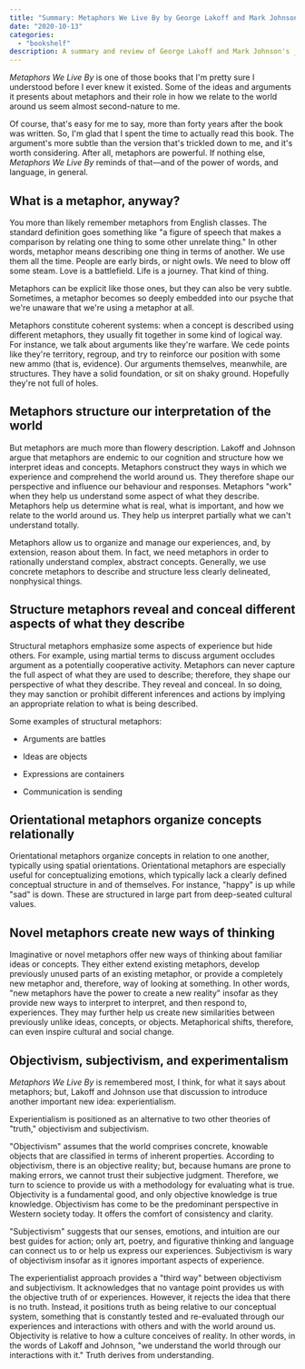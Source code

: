 ```yaml
---
title: "Summary: Metaphors We Live By by George Lakoff and Mark Johnson"
date: "2020-10-13"
categories:
  - "bookshelf"
description: A summary and review of George Lakoff and Mark Johnson's _Metaphors We Live By_.
---
```


_Metaphors We Live By_ is one of those books that I'm pretty sure I understood before I ever knew it existed. Some of the ideas and arguments it presents about metaphors and their role in how we relate to the world around us seem almost second-nature to me.

Of course, that's easy for me to say, more than forty years after the book was written. So, I'm glad that I spent the time to actually read this book. The argument's more subtle than the version that's trickled down to me, and it's worth considering. After all, metaphors are powerful. If nothing else, _Metaphors We Live By_ reminds of that—and of the power of words, and language, in general.

## What is a metaphor, anyway?

You more than likely remember metaphors from English classes. The standard definition goes something like "a figure of speech that makes a comparison by relating one thing to some other unrelate thing." In other words, metaphor means describing one thing in terms of another. We use them all the time. People are early birds, or night owls. We need to blow off some steam. Love is a battlefield. Life is a journey. That kind of thing.

Metaphors can be explicit like those ones, but they can also be very subtle. Sometimes, a metaphor becomes so deeply embedded into our psyche that we're unaware that we're using a metaphor at all.

Metaphors constitute coherent systems: when a concept is described using different metaphors, they usually fit together in some kind of logical way. For instance, we talk about arguments like they're warfare. We cede points like they're territory, regroup, and try to reinforce our position with some new ammo (that is, evidence). Our arguments themselves, meanwhile, are structures. They have a solid foundation, or sit on shaky ground. Hopefully they're not full of holes.

## Metaphors structure our interpretation of the world

But metaphors are much more than flowery description. Lakoff and Johnson argue that metaphors are endemic to our cognition and structure how we interpret ideas and concepts. Metaphors construct they ways in which we experience and comprehend the world around us. They therefore shape our perspective and influence our behaviour and responses. Metaphors "work" when they help us understand some aspect of what they describe. Metaphors help us determine what is real, what is important, and how we relate to the world around us. They help us interpret partially what we can't understand totally.

Metaphors allow us to organize and manage our experiences, and, by extension, reason about them. In fact, we need metaphors in order to rationally understand complex, abstract concepts. Generally, we use concrete metaphors to describe and structure less clearly delineated, nonphysical things.

## Structure metaphors reveal and conceal different aspects of what they describe

Structural metaphors emphasize some aspects of experience but hide others. For example, using martial terms to discuss argument occludes argument as a potentially cooperative activity. Metaphors can never capture the full aspect of what they are used to describe; therefore, they shape our perspective of what they describe. They reveal and conceal. In so doing, they may sanction or prohibit different inferences and actions by implying an appropriate relation to what is being described.

Some examples of structural metaphors:

- Arguments are battles

- Ideas are objects

- Expressions are containers

- Communication is sending


## Orientational metaphors organize concepts relationally

Orientational metaphors organize concepts in relation to one another, typically using spatial orientations. Orientational metaphors are especially useful for conceptualizing emotions, which typically lack a clearly defined conceptual structure in and of themselves. For instance, "happy" is up while "sad" is down. These are structured in large part from deep-seated cultural values.

## Novel metaphors create new ways of thinking

Imaginative or novel metaphors offer new ways of thinking about familiar ideas or concepts. They either extend existing metaphors, develop previously unused parts of an existing metaphor, or provide a completely new metaphor and, therefore, way of looking at something. In other words, "new metaphors have the power to create a new reality" insofar as they provide new ways to interpret to interpret, and then respond to, experiences. They may further help us create new similarities between previously unlike ideas, concepts, or objects. Metaphorical shifts, therefore, can even inspire cultural and social change.

## Objectivism, subjectivism, and experimentalism

_Metaphors We Live By_ is remembered most, I think, for what it says about metaphors; but, Lakoff and Johnson use that discussion to introduce another important new idea: experientialism.

Experientialism is positioned as an alternative to two other theories of "truth," objectivism and subjectivism.

"Objectivism" assumes that the world comprises concrete, knowable objects that are classified in terms of inherent properties. According to objectivism, there is an objective reality; but, because humans are prone to making errors, we cannot trust their subjective judgment. Therefore, we turn to science to provide us with a methodology for evaluating what is true. Objectivity is a fundamental good, and only objective knowledge is true knowledge. Objectivism has come to be the predominant perspective in Western society today. It offers the comfort of consistency and clarity.

"Subjectivism" suggests that our senses, emotions, and intuition are our best guides for action; only art, poetry, and figurative thinking and language can connect us to or help us express our experiences. Subjectivism is wary of objectivism insofar as it ignores important aspects of experience.

The experientialist approach provides a "third way" between objectivism and subjectivism. It acknowledges that no vantage point provides us with the objective truth of or experiences. However, it rejects the idea that there is no truth. Instead, it positions truth as being relative to our conceptual system, something that is constantly tested and re-evaluated through our experiences and interactions with others and with the world around us. Objectivity is relative to how a culture conceives of reality. In other words, in the words of Lakoff and Johnson, "we understand the world through our interactions with it." Truth derives from understanding.
